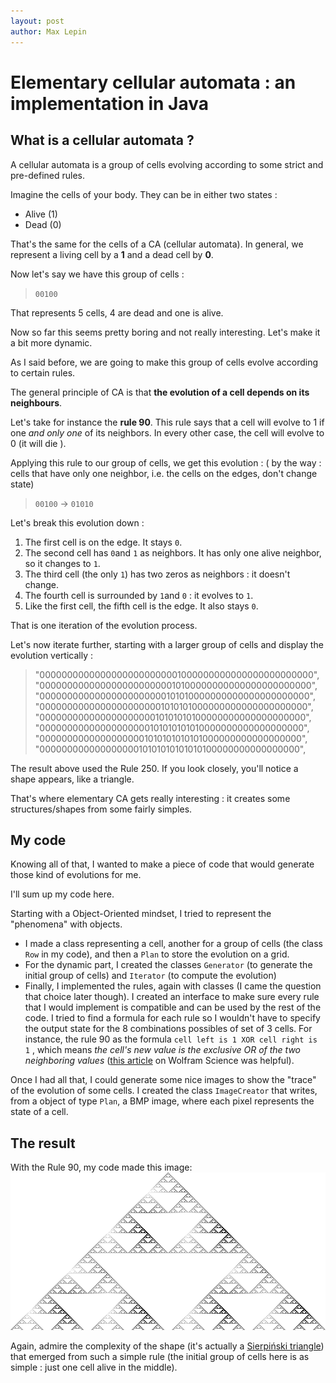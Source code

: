 ```yaml
---
layout: post
author: Max Lepin
---
```



# Elementary cellular automata : an implementation in Java


## What is a cellular automata ? 

A cellular automata is a group of cells evolving according to some strict and pre-defined rules. 

Imagine the cells of your body. They can be in either two states : 
- Alive (1)
- Dead (0)

That's the same for the cells of a CA (cellular automata). In general, we represent a living cell by a **1** and a dead cell by **0**.

Now let's say we have this group of cells : 

> ```00100```

That represents 5 cells, 4 are dead and one is alive. 

Now so far this seems pretty boring and not really interesting. Let's make it a bit more dynamic. 

As I said before, we are going to make this group of cells evolve according to certain rules. 

The general principle of CA is that **the evolution of a cell depends on its neighbours**.

Let's take for instance the **rule 90**.
This rule says that a cell will evolve to 1 if one *and only one* of its neighbors. In every other case, the cell will evolve to 0 (it will die ).

Applying this rule to our group of cells, we get this evolution : ( by the way : cells that have only one neighbor, i.e. the cells on the edges, don't change state)
> ```00100``` → ```01010```

Let's break this evolution down : 

1. The first cell is on the edge. It stays ```0```.
2. The second cell has ```0```and ```1``` as neighbors. It has only one alive neighbor, so it changes to ```1```.
3. The third cell (the only ```1```) has two zeros as neighbors : it doesn't change.
4. The fourth cell is surrounded by ```1```and ```0``` : it evolves to ```1```.
5. Like the first cell, the fifth cell is the edge. It also stays ```0```.

That is one iteration of the evolution process.

Let's now iterate further, starting with a larger group of cells and display the evolution vertically :

> "00000000000000000000000001000000000000000000000000",
"00000000000000000000000010100000000000000000000000",
"00000000000000000000000101010000000000000000000000",
"00000000000000000000001010101000000000000000000000",
"00000000000000000000010101010100000000000000000000",
"00000000000000000000101010101010000000000000000000",
"00000000000000000001010101010101000000000000000000",
"00000000000000000010101010101010100000000000000000",

The result above used the Rule 250. If you look closely, you'll notice a shape appears, like a triangle.

That's where elementary CA gets really interesting : it creates some structures/shapes from some fairly simples. 

## My code 

Knowing all of that, I wanted to make a piece of code that would generate those kind of evolutions for me.

I'll sum up my code here.

Starting with a Object-Oriented mindset, I tried to represent the "phenomena" with objects. 
* I made a class representing a cell, another for a group of cells (the class `Row` in my code), and then a `Plan` to store the evolution on a grid. 
* For the dynamic part, I created the classes `Generator` (to generate the initial group of cells) and `Iterator` (to compute the evolution)
* Finally, I implemented the rules, again with classes (I came the question that choice later though). I created an interface to make sure every rule that I would implement is compatible and can be used by the rest of the code. 
I tried to find a formula for each rule so I wouldn't have to specify the output state for the 8 combinations possibles of set of 3 cells. 
For instance, the rule 90 as the formula `cell left is 1 XOR cell right is 1` , which means *the cell's new value is the exclusive OR of the two neighboring values* ([this article](https://www.wolframscience.com/nks/notes-2-1--cellular-automaton-rules-as-formulas/) on Wolfram Science was helpful). 

Once I had all that, I could generate some nice images to show the "trace" of the evolution of some cells. I created the class `ImageCreator` that writes, from a object of type `Plan`, a BMP image, where each pixel represents the state of a cell.

## The result
With the Rule 90, my code made this image: 
![Rule 90](/assets/img/rule90.bmp)
 
 Again, admire the complexity of the shape (it's actually a [Sierpiński triangle](https://en.wikipedia.org/wiki/Sierpi%C5%84ski_triangle)) that emerged from such a simple rule (the initial group of cells here is as simple : just one cell alive in the middle).